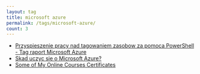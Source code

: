 ```yaml
---
layout: tag
title: microsoft azure
permalink: /tags/microsoft-azure/
count: 3
---
```


- [Przyspieszenie pracy nad tagowaniem zasobow za pomoca PowerShell - Tag raport Microsoft Azure](https://blog.justcloud.pl/tags-in-azure)
- [Skad uczyc sie o Microsoft Azure?](https://blog.justcloud.pl/skad-uczyc-sie-o-microsoft-azure)
- [Some of My Online Courses Certificates](https://samirpaulb.github.io/blog-jekyll/posts/some-of-my-online-courses-certificates/)
